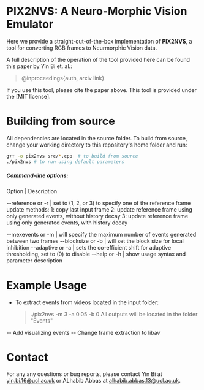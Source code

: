 # PIX2NVS: A Neuro-Morphic Vision Emulator 

Here we provide a straight-out-of-the-box implementation of **PIX2NVS**, a tool for converting RGB frames to Neurmorphic Vision data. 

A full description of the operation of the tool provided here can be found this paper by Yin Bi et. al.: 
> @inproceedings{auth,  arxiv link}

If you use this tool, please cite the paper above. This tool is provided under the [MIT license].

# Building from source
All dependencies are located in the source folder. To build from source, change your working directory to this repository's home folder and run:

```bash
g++ -o pix2nvs src/*.cpp  # to build from source  
./pix2nvs # to run using default parameters
```

##### Command-line options:

Option | Description

--reference or -r | set to (1, 2, or 3) to specify one of the reference frame update methods:
1: copy last input frame 
2: update reference frame using only generated events, without history decay 
3: update reference frame using only generated events, with history decay

--mexevents or -m | will specify the maximum number of events generated between two frames
--blocksize or -b | will set the block size for local inhibition
--adaptive  or -a | sets the co-efficient shift for adaptive thresholding, set to (0) to disable
--help      or -h | show usage syntax and parameter description

# Example Usage

- To extract events from videos located in the input folder:
  > ./pix2nvs -m 3 -a 0.05 -b 0
  All outputs will be located in the folder "Events"
 
 -- Add visualizing events
 -- Change frame extraction to libav
  
# Contact

For any any questions or bug reports, please contact Yin Bi at <yin.bi.16@ucl.ac.uk> or ALhabib Abbas at <alhabib.abbas.13@ucl.ac.uk>.
